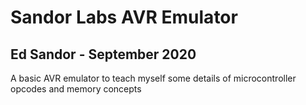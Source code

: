 Sandor Labs AVR Emulator
========================
**Ed Sandor** - September 2020
-------------------------------

A basic AVR emulator to teach myself some details of microcontroller opcodes and memory concepts